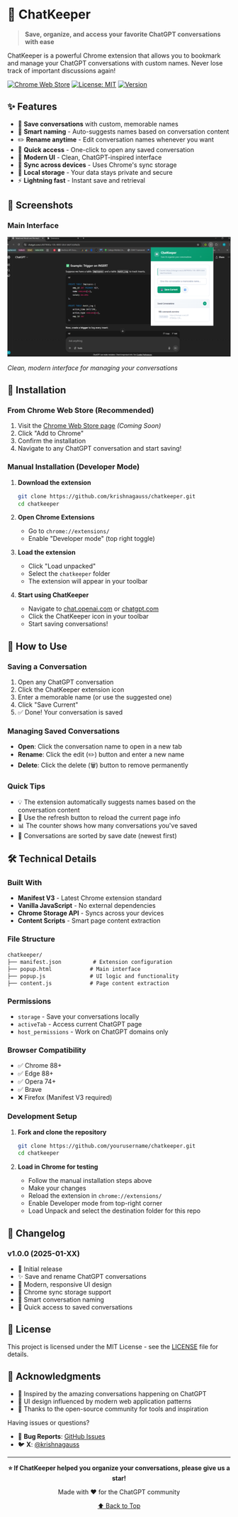 # 💬 ChatKeeper

> **Save, organize, and access your favorite ChatGPT conversations with ease**

ChatKeeper is a powerful Chrome extension that allows you to bookmark and manage your ChatGPT conversations with custom names. Never lose track of important discussions again!

[![Chrome Web Store](https://img.shields.io/badge/Chrome-Web%20Store-blue?style=for-the-badge&logo=google-chrome)](https://chrome.google.com/webstore)
[![License: MIT](https://img.shields.io/badge/License-MIT-green.svg?style=for-the-badge)](https://opensource.org/licenses/MIT)
[![Version](https://img.shields.io/badge/version-1.0.0-brightgreen?style=for-the-badge)](https://github.com/yourusername/chatkeeper)

## ✨ Features

- 🔖 **Save conversations** with custom, memorable names
- 🎯 **Smart naming** - Auto-suggests names based on conversation content
- ✏️ **Rename anytime** - Edit conversation names whenever you want  
- 🚀 **Quick access** - One-click to open any saved conversation
- 📱 **Modern UI** - Clean, ChatGPT-inspired interface
- 🔄 **Sync across devices** - Uses Chrome's sync storage
- 💾 **Local storage** - Your data stays private and secure
- ⚡ **Lightning fast** - Instant save and retrieval

## 📸 Screenshots

### Main Interface
![ChatKeeper Main Interface](public/screenshot1.png)

*Clean, modern interface for managing your conversations*

## 🚀 Installation

### From Chrome Web Store (Recommended)
1. Visit the [Chrome Web Store page](https://chrome.google.com/webstore) *(Coming Soon)*
2. Click "Add to Chrome"
3. Confirm the installation
4. Navigate to any ChatGPT conversation and start saving!

### Manual Installation (Developer Mode)
1. **Download the extension**
   ```bash
   git clone https://github.com/krishnagauss/chatkeeper.git
   cd chatkeeper
   ```

2. **Open Chrome Extensions**
   - Go to `chrome://extensions/`
   - Enable "Developer mode" (top right toggle)

3. **Load the extension**
   - Click "Load unpacked"
   - Select the `chatkeeper` folder
   - The extension will appear in your toolbar

4. **Start using ChatKeeper**
   - Navigate to [chat.openai.com](https://chat.openai.com) or [chatgpt.com](https://chatgpt.com)
   - Click the ChatKeeper icon in your toolbar
   - Start saving conversations!

## 📖 How to Use

### Saving a Conversation
1. Open any ChatGPT conversation
2. Click the ChatKeeper extension icon
3. Enter a memorable name (or use the suggested one)
4. Click "Save Current"
5. ✅ Done! Your conversation is saved

### Managing Saved Conversations
- **Open**: Click the conversation name to open in a new tab
- **Rename**: Click the edit (✏️) button and enter a new name  
- **Delete**: Click the delete (🗑️) button to remove permanently

### Quick Tips
- 💡 The extension automatically suggests names based on the conversation content
- 🔄 Use the refresh button to reload the current page info
- 📊 The counter shows how many conversations you've saved
- 🎯 Conversations are sorted by save date (newest first)

## 🛠️ Technical Details

### Built With
- **Manifest V3** - Latest Chrome extension standard
- **Vanilla JavaScript** - No external dependencies
- **Chrome Storage API** - Syncs across your devices
- **Content Scripts** - Smart page content extraction

### File Structure
```
chatkeeper/
├── manifest.json          # Extension configuration
├── popup.html            # Main interface
├── popup.js              # UI logic and functionality  
├── content.js            # Page content extraction
```

### Permissions
- `storage` - Save your conversations locally
- `activeTab` - Access current ChatGPT page
- `host_permissions` - Work on ChatGPT domains only

### Browser Compatibility
- ✅ Chrome 88+
- ✅ Edge 88+
- ✅ Opera 74+
- ✅ Brave
- ❌ Firefox (Manifest V3 required)

### Development Setup
1. **Fork and clone the repository**
   ```bash
   git clone https://github.com/yourusername/chatkeeper.git
   cd chatkeeper
   ```

2. **Load in Chrome for testing**
   - Follow the manual installation steps above
   - Make your changes
   - Reload the extension in `chrome://extensions/`
   - Enable Developer mode from top-right corner
   - Load Unpack and select the destination folder for this repo


## 📝 Changelog

### v1.0.0 (2025-01-XX)
- 🎉 Initial release
- ✨ Save and rename ChatGPT conversations
- 🎨 Modern, responsive UI design
- 🔄 Chrome sync storage support
- 💾 Smart conversation naming
- 🚀 Quick access to saved conversations

## 📄 License

This project is licensed under the MIT License - see the [LICENSE](LICENSE) file for details.

## 🙏 Acknowledgments

- 🤖 Inspired by the amazing conversations happening on ChatGPT
- 🎨 UI design influenced by modern web application patterns
- 👥 Thanks to the open-source community for tools and inspiration

Having issues or questions?

- 🐛 **Bug Reports**: [GitHub Issues](https://github.com/krishnagauss/chatkeeper/issues)
- 🐦 **X**: [@krishnagauss](https://twitter.com/krishnagauss)

---

<div align="center">

**⭐ If ChatKeeper helped you organize your conversations, please give us a star!**

Made with ❤️ for the ChatGPT community

[⬆ Back to Top](#-chatkeeper)

</div>